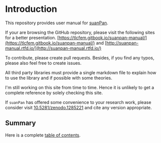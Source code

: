 # Introduction

This repository provides user manual for [suanPan](https://tlcfem.github.io/suanPan/).

If your are browsing the GitHub repository, please visit the following sites for a better presentation. [https://tlcfem.gitbook.io/suanpan-manual/](https://tlcfem.gitbook.io/suanpan-manual/) and [http://suanpan-manual.rtfd.io/](http://suanpan-manual.rtfd.io/)

To contribute, please create pull requests. Besides, if you find any typos, please also feel free to create issues.

All third party libraries must provide a single markdown file to explain how to use the library and if possible with some theories.

I'm still working on this site from time to time. Hence it is unlikely to get a complete reference by solely checking this site.

If `suanPan` has offered some convenience to your research work, please consider visit [10.5281/zenodo.1285221](https://doi.org/10.5281/zenodo.1285221) and cite any version appropriate.

## Summary

Here is a complete [table of contents](SUMMARY.md).